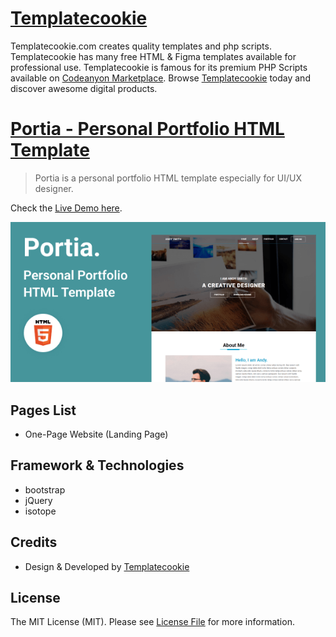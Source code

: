 # [Templatecookie](https://templatecookie.com)
Templatecookie.com creates quality templates and php scripts. Templatecookie has many free HTML & Figma templates available for professional use. Templatecookie is famous for its premium PHP Scripts available on [Codeanyon Marketplace](https://codecanyon.net/user/templatecookie). Browse [Templatecookie](https://templatecookie.com) today and discover awesome digital products.

# [Portia - Personal Portfolio HTML Template](https://www.templatecookie.com/products)

> Portia is a personal portfolio HTML template especially for UI/UX designer.

Check the [Live Demo here](https://portia-personal-portfolio.netlify.app/).

![](screenshot.png)

## Pages List
- One-Page Website (Landing Page)


## Framework & Technologies
- bootstrap
- jQuery
- isotope

## Credits
- Design & Developed by [Templatecookie](https://templatecookie.com)

## License
The MIT License (MIT). Please see [License File](LICENSE.md) for more information.

